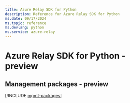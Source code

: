 ```yaml
---
title: Azure Relay SDK for Python
description: Reference for Azure Relay SDK for Python
ms.date: 09/17/2024
ms.topic: reference
ms.devlang: python
ms.service: azure-relay
---
```

# Azure Relay SDK for Python - preview

## Management packages - preview
[!INCLUDE [mgmt-packages](relay-mgmt-index.md)]